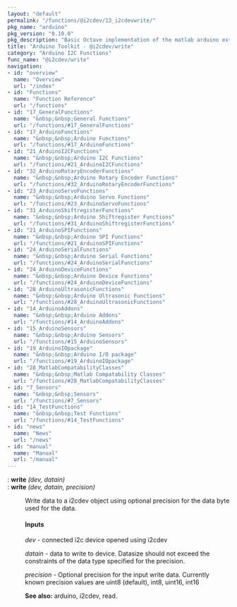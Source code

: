```yaml
---
layout: "default"
permalink: "/functions/@i2cdev/13_i2cdevwrite/"
pkg_name: "arduino"
pkg_version: "0.10.0"
pkg_description: "Basic Octave implementation of the matlab arduino extension,  allowing communication to a programmed arduino board to control its  hardware."
title: "Arduino Toolkit - @i2cdev/write"
category: "Arduino I2C Functions"
func_name: "@i2cdev/write"
navigation:
- id: "overview"
  name: "Overview"
  url: "/index"
- id: "Functions"
  name: "Function Reference"
  url: "/functions"
- id: "17_GeneralFunctions"
  name: "&nbsp;&nbsp;General Functions"
  url: "/functions/#17_GeneralFunctions"
- id: "17_ArduinoFunctions"
  name: "&nbsp;&nbsp;Arduino Functions"
  url: "/functions/#17_ArduinoFunctions"
- id: "21_ArduinoI2CFunctions"
  name: "&nbsp;&nbsp;Arduino I2C Functions"
  url: "/functions/#21_ArduinoI2CFunctions"
- id: "32_ArduinoRotaryEncoderFunctions"
  name: "&nbsp;&nbsp;Arduino Rotary Encoder Functions"
  url: "/functions/#32_ArduinoRotaryEncoderFunctions"
- id: "23_ArduinoServoFunctions"
  name: "&nbsp;&nbsp;Arduino Servo Functions"
  url: "/functions/#23_ArduinoServoFunctions"
- id: "31_ArduinoShiftregisterFunctions"
  name: "&nbsp;&nbsp;Arduino Shiftregister Functions"
  url: "/functions/#31_ArduinoShiftregisterFunctions"
- id: "21_ArduinoSPIFunctions"
  name: "&nbsp;&nbsp;Arduino SPI Functions"
  url: "/functions/#21_ArduinoSPIFunctions"
- id: "24_ArduinoSerialFunctions"
  name: "&nbsp;&nbsp;Arduino Serial Functions"
  url: "/functions/#24_ArduinoSerialFunctions"
- id: "24_ArduinoDeviceFunctions"
  name: "&nbsp;&nbsp;Arduino Device Functions"
  url: "/functions/#24_ArduinoDeviceFunctions"
- id: "28_ArduinoUltrasonicFunctions"
  name: "&nbsp;&nbsp;Arduino Ultrasonic Functions"
  url: "/functions/#28_ArduinoUltrasonicFunctions"
- id: "14_ArduinoAddons"
  name: "&nbsp;&nbsp;Arduino Addons"
  url: "/functions/#14_ArduinoAddons"
- id: "15_ArduinoSensors"
  name: "&nbsp;&nbsp;Arduino Sensors"
  url: "/functions/#15_ArduinoSensors"
- id: "19_ArduinoIOpackage"
  name: "&nbsp;&nbsp;Arduino I/O package"
  url: "/functions/#19_ArduinoIOpackage"
- id: "28_MatlabCompatabilityClasses"
  name: "&nbsp;&nbsp;Matlab Compatability Classes"
  url: "/functions/#28_MatlabCompatabilityClasses"
- id: "7_Sensors"
  name: "&nbsp;&nbsp;Sensors"
  url: "/functions/#7_Sensors"
- id: "14_TestFunctions"
  name: "&nbsp;&nbsp;Test Functions"
  url: "/functions/#14_TestFunctions"
- id: "news"
  name: "News"
  url: "/news"
- id: "manual"
  name: "Manual"
  url: "/manual"
---
```

<dl class="def">
<dt id="index-write"><span class="category">: </span><span><em></em> <strong>write</strong> <em>(<var>dev</var>, <var>datain</var>)</em><a href='#index-write' class='copiable-anchor'></a></span></dt>
<dt id="index-write-1"><span class="category">: </span><span><em></em> <strong>write</strong> <em>(<var>dev</var>, <var>datain</var>, <var>precision</var>)</em><a href='#index-write-1' class='copiable-anchor'></a></span></dt>
<dd><p>Write data to a i2cdev object
 using optional precision for the data byte used for the data.
</p>
<span id="Inputs"></span><h4 class="subsubheading">Inputs</h4>
<p><var>dev</var> - connected i2c device opened using i2cdev
</p>
<p><var>datain</var> - data to write to device. Datasize should not exceed the constraints 
 of the data type specified for the precision.
</p>
<p><var>precision</var> - Optional precision for the input write data.
 Currently known precision values are uint8 (default), int8, uint16, int16
</p>

<p><strong>See also:</strong> arduino, i2cdev, read.
 </p></dd></dl>